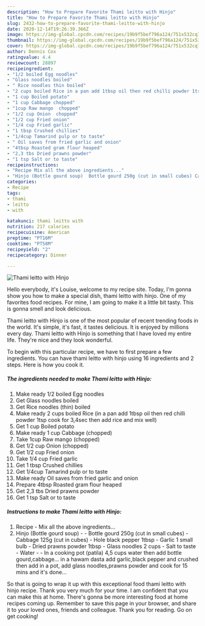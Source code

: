 ```yaml
---
description: "How to Prepare Favorite Thami leitto with Hinjo"
title: "How to Prepare Favorite Thami leitto with Hinjo"
slug: 2432-how-to-prepare-favorite-thami-leitto-with-hinjo
date: 2020-12-14T19:26:39.366Z
image: https://img-global.cpcdn.com/recipes/19b9f5bef796a124/751x532cq70/thami-leitto-with-hinjo-recipe-main-photo.jpg
thumbnail: https://img-global.cpcdn.com/recipes/19b9f5bef796a124/751x532cq70/thami-leitto-with-hinjo-recipe-main-photo.jpg
cover: https://img-global.cpcdn.com/recipes/19b9f5bef796a124/751x532cq70/thami-leitto-with-hinjo-recipe-main-photo.jpg
author: Dennis Cox
ratingvalue: 4.4
reviewcount: 28897
recipeingredient:
- "1/2 boiled Egg noodles"
- "Glass noodles boiled"
- " Rice noodles thin boiled"
- "2 cups boiled Rice in a pan add 1tbsp oil then red chilli powder 1tsp cook for 34sec then add rice and mix well"
- "1 cup Boiled potato"
- "1 cup Cabbage chopped"
- "1cup Raw mango  chopped"
- "1/2 cup Onion  chopped"
- "1/2 cup Fried onion"
- "1/4 cup Fried garlic"
- "1 tbsp Crushed chillies"
- "1/4cup Tamarind pulp or to taste"
- " Oil saves from fried garlic and onion"
- "4tbsp Roasted gram flour heaped"
- "2,3 tbs Dried prawns powder"
- "1 tsp Salt or to taste"
recipeinstructions:
- "Recipe Mix all the above ingredients..."
- "Hinjo (Bottle gourd soup)  Bottle gourd 250g (cut in small cubes) Cabbage 125g (cut in cubes) Hole black pepper 1tbsp  Garlic 1 small bulb Dried prawns powder 1tbsp Glass noodles 2 cups Salt to taste Water  In a cooking pot (patila) 4,5 cups water then add bottle gourd,cabbage... in a hawam dasta add garlic,black pepper and crushed then add in a pot, add glass noodles,prawns powder and cook for 15 mins and it&#39;s done..."
categories:
- Recipe
tags:
- thami
- leitto
- with

katakunci: thami leitto with 
nutrition: 217 calories
recipecuisine: American
preptime: "PT16M"
cooktime: "PT58M"
recipeyield: "2"
recipecategory: Dinner

---
```



![Thami leitto with Hinjo](https://img-global.cpcdn.com/recipes/19b9f5bef796a124/751x532cq70/thami-leitto-with-hinjo-recipe-main-photo.jpg)

Hello everybody, it's Louise, welcome to my recipe site. Today, I'm gonna show you how to make a special dish, thami leitto with hinjo. One of my favorites food recipes. For mine, I am going to make it a little bit tasty. This is gonna smell and look delicious.



Thami leitto with Hinjo is one of the most popular of recent trending foods in the world. It's simple, it's fast, it tastes delicious. It is enjoyed by millions every day. Thami leitto with Hinjo is something that I have loved my entire life. They're nice and they look wonderful.


To begin with this particular recipe, we have to first prepare a few ingredients. You can have thami leitto with hinjo using 16 ingredients and 2 steps. Here is how you cook it.

<!--inarticleads1-->

##### The ingredients needed to make Thami leitto with Hinjo:

1. Make ready 1/2 boiled Egg noodles
1. Get Glass noodles boiled
1. Get  Rice noodles (thin) boiled
1. Make ready 2 cups boiled Rice (in a pan add 1tbsp oil then red chilli powder 1tsp cook for 3,4sec then add rice and mix well)
1. Get 1 cup Boiled potato
1. Make ready 1 cup Cabbage (chopped)
1. Take 1cup Raw mango  (chopped)
1. Get 1/2 cup Onion  (chopped)
1. Get 1/2 cup Fried onion
1. Take 1/4 cup Fried garlic
1. Get 1 tbsp Crushed chillies
1. Get 1/4cup Tamarind pulp or to taste
1. Make ready  Oil saves from fried garlic and onion
1. Prepare 4tbsp Roasted gram flour heaped
1. Get 2,3 tbs Dried prawns powder
1. Get 1 tsp Salt or to taste




<!--inarticleads2-->

##### Instructions to make Thami leitto with Hinjo:

1. Recipe - Mix all the above ingredients...
1. Hinjo (Bottle gourd soup) -  - Bottle gourd 250g (cut in small cubes) - Cabbage 125g (cut in cubes) - Hole black pepper 1tbsp  - Garlic 1 small bulb - Dried prawns powder 1tbsp - Glass noodles 2 cups - Salt to taste - Water -  - In a cooking pot (patila) 4,5 cups water then add bottle gourd,cabbage... in a hawam dasta add garlic,black pepper and crushed then add in a pot, add glass noodles,prawns powder and cook for 15 mins and it&#39;s done...




So that is going to wrap it up with this exceptional food thami leitto with hinjo recipe. Thank you very much for your time. I am confident that you can make this at home. There's gonna be more interesting food at home recipes coming up. Remember to save this page in your browser, and share it to your loved ones, friends and colleague. Thank you for reading. Go on get cooking!
